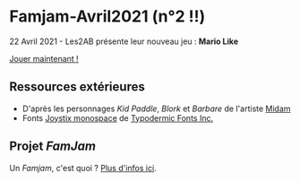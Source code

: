 # Famjam-Avril2021 (n°2 !!)

22 Avril 2021 - Les2AB présente leur nouveau jeu : **Mario Like**

[Jouer maintenant !](https://les2ab.github.io/Famjam-Avril2021)



## Ressources extérieures 

* D'après les personnages *Kid Paddle*, *Blork* et *Barbare* de l'artiste [Midam](http://www.midam.be/)
* Fonts [Joystix monospace](https://www.1001fonts.com/joystix-font.html) de [Typodermic Fonts Inc.](https://typodermicfonts.com/proportional-joystix/)



## Projet *FamJam*

Un *Famjam*, c'est quoi ? [Plus d'infos ici](https://github.com/Pskalou/famjam1).